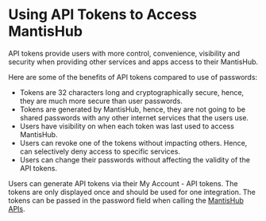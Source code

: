 # Using API Tokens to Access MantisHub

API tokens provide users with more control, convenience, visibility and security when providing other services and apps access to their MantisHub.

Here are some of the benefits of API tokens compared to use of passwords:

- Tokens are 32 characters long and cryptographically secure, hence, they are much more secure than user passwords.
- Tokens are generated by MantisHub, hence, they are not going to be shared passwords with any other internet services that the users use.
- Users have visibility on when each token was last used to access MantisHub.
- Users can revoke one of the tokens without impacting others.  Hence, can selectively deny access to specific services.
- Users can change their passwords without affecting the validity of the API tokens.

Users can generate API tokens via their My Account - API tokens.  The tokens are only displayed once and should be used for one integration.  The tokens can be passed in the password field when calling the [MantisHub APIs](/api/mh_rest_api).